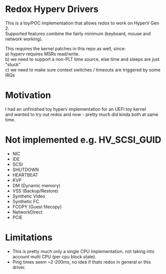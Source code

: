 # Redox Hyperv Drivers
This is a toy/POC implementation that allows redox to work on HyperV Gen 2.  
Supported features combine the fairly minimum (keyboard, mouse and network working).

This requires the kernel patches in this repo as well, since:  
a) hyperv requires MSRs read/write.  
b) we need to support a non-PLT time source, else time and sleeps are just "stuck"  
c) we need to make sure context switches / timeouts are triggered by some IRQs  

# Motivation
I had an unfinished toy hyperv implementation for an UEFI toy kernel  
and wanted to try out redox and now - pretty much did kinda both at same time.


# Not implemented e.g. HV_SCSI_GUID

- NIC
- IDE
- SCSI
- SHUTDOWN
- HEARTBEAT
- KVP
- DM (Dynamic memory)
- VSS (Backup/Restore)
- Synthetic Video
- Synthetic FC
- FCOPY (Guest filecopy)
- NetworkDirect
- PCIE

# Limitations
* This is pretty much only a single CPU implementation, not taking into account multi CPU (per cpu block state).
* Ping times seem ~2-200ms, no idea if thats redox in general or this driver.
